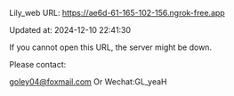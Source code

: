 Lily_web URL: https://ae6d-61-165-102-156.ngrok-free.app

Updated at: 2024-12-10 22:41:30

If you cannot open this URL, the server might be down.

Please contact: 

goley04@foxmail.com Or Wechat:GL_yeaH